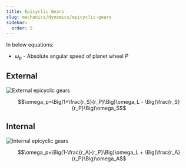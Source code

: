```yaml
---
title: Epicyclic Gears
slug: mechanics/dynamics/epicyclic-gears
sidebar:
  order: 5
---
```


In below equations:

- $\omega_p$ - Absolute angular speed of planet wheel $P$

## External

![External epicyclic gears](/mechanics/dynamics/epicyclic-gears-external.jpg)

```math
\omega_p=\Big(1+\frac{r_S}{r_P}\Big)\omega_L - \Big(\frac{r_S}{r_P}\Big)\omega_S
```

## Internal

![Internal epicyclic gears](/mechanics/dynamics/epicyclic-gears-internal.jpg)

```math
\omega_p=\Big(1-\frac{r_A}{r_P}\Big)\omega_L + \Big(\frac{r_A}{r_P}\Big)\omega_A
```
